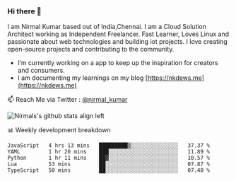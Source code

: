 ### Hi there 👋

 I am Nirmal Kumar based out of India,Chennai. I am a Cloud Solution Architect working as Independent Freelancer. Fast Learner, Loves Linux and passionate about web technologies and building iot projects. I love creating open-source projects and contributing to the community.

- I’m currently working on a app to keep up the inspiration for creators and consumers.
- I am documenting my learnings on my blog [https://nkdews.me](https://nkdews.me)

📫 Reach Me via  Twitter : [@nirmal_kumar](https://twitter.com/nirmal_kumar)

![Nirmals's github stats align left](https://github-readme-stats.vercel.app/api?username=nk-gears&show_icons=true)


📊 Weekly development breakdown

<!--START_SECTION:waka-->
```text
JavaScript   4 hrs 13 mins   █████████▒░░░░░░░░░░░░░░░   37.37 % 
YAML         1 hr 20 mins    ███░░░░░░░░░░░░░░░░░░░░░░   11.89 % 
Python       1 hr 11 mins    ██▓░░░░░░░░░░░░░░░░░░░░░░   10.57 % 
Lua          53 mins         ██░░░░░░░░░░░░░░░░░░░░░░░   07.87 % 
TypeScript   50 mins         ██░░░░░░░░░░░░░░░░░░░░░░░   07.40 % 
```
<!--END_SECTION:waka-->


